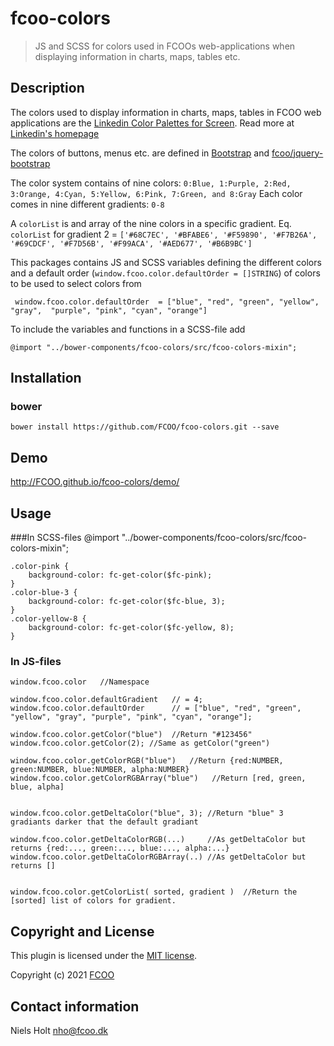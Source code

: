 # fcoo-colors
> JS and SCSS for colors used in FCOOs web-applications when displaying information in charts, maps, tables etc.
## Description

The colors used to display information in charts, maps, tables in FCOO web applications are the  [Linkedin Color Palettes for Screen](linkedin-palette-screen.pdf). Read more at [Linkedin's homepage](https://brand.linkedin.com/content/brand/global/en_us/index/visual-identity/color-palettes)

The colors of buttons, menus etc. are defined in [Bootstrap](https://getbootstrap.com/) and [fcoo/jquery-bootstrap ](https://github.com/FCOO/jquery-bootstrap)


The color system contains of nine colors: `0:Blue, 1:Purple, 2:Red, 3:Orange, 4:Cyan, 5:Yellow, 6:Pink, 7:Green, and 8:Gray`
Each color comes in nine different gradients: `0-8`

A `colorList` is and array of the nine colors in a specific gradient. Eq. `colorList` for gradient 2 = `['#68C7EC', '#BFABE6', '#F59890', '#F7B26A', '#69CDCF', '#F7D56B', '#F99ACA', '#AED677', '#B6B9BC']`


This packages contains JS and SCSS variables defining the different colors and a default order (`window.fcoo.color.defaultOrder = []STRING`) of colors to be used to select colors from

     window.fcoo.color.defaultOrder  = ["blue", "red", "green", "yellow", "gray",  "purple", "pink", "cyan", "orange"]

To include the variables and functions in a SCSS-file add

    @import "../bower-components/fcoo-colors/src/fcoo-colors-mixin";



## Installation
### bower
`bower install https://github.com/FCOO/fcoo-colors.git --save`

## Demo
http://FCOO.github.io/fcoo-colors/demo/

## Usage

###In SCSS-files
    @import "../bower-components/fcoo-colors/src/fcoo-colors-mixin";

    .color-pink {
        background-color: fc-get-color($fc-pink);
    }
    .color-blue-3 {
        background-color: fc-get-color($fc-blue, 3);
    }
    .color-yellow-8 {
        background-color: fc-get-color($fc-yellow, 8);
    }


### In JS-files

    window.fcoo.color   //Namespace

    window.fcoo.color.defaultGradient   // = 4;
    window.fcoo.color.defaultOrder      // = ["blue", "red", "green", "yellow", "gray", "purple", "pink", "cyan", "orange"];

    window.fcoo.color.getColor("blue")  //Return "#123456"
    window.fcoo.color.getColor(2); //Same as getColor("green")

    window.fcoo.color.getColorRGB("blue")   //Return {red:NUMBER, green:NUMBER, blue:NUMBER, alpha:NUMBER}
    window.fcoo.color.getColorRGBArray("blue")   //Return [red, green, blue, alpha]


    window.fcoo.color.getDeltaColor("blue", 3); //Return "blue" 3 gradiants darker that the default gradiant

    window.fcoo.color.getDeltaColorRGB(...)     //As getDeltaColor but returns {red:..., green:..., blue:..., alpha:...}
    window.fcoo.color.getDeltaColorRGBArray(..) //As getDeltaColor but returns []


    window.fcoo.color.getColorList( sorted, gradient )  //Return the [sorted] list of colors for gradient.


## Copyright and License
This plugin is licensed under the [MIT license](https://github.com/FCOO/fcoo-colors/LICENSE).

Copyright (c) 2021 [FCOO](https://github.com/FCOO)

## Contact information

Niels Holt nho@fcoo.dk

